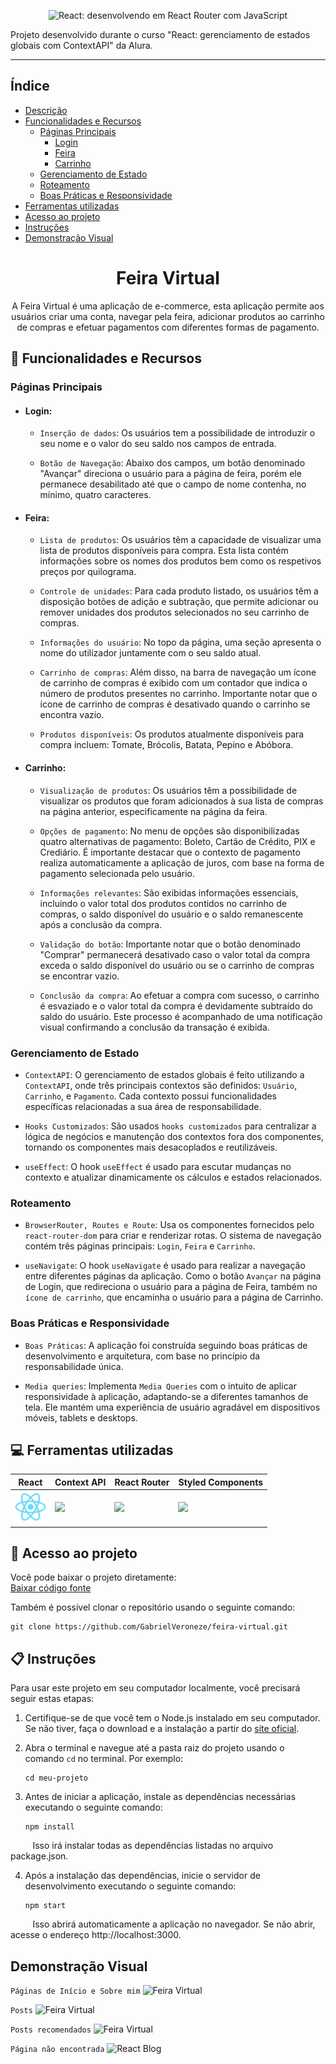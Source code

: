 <p align="center"> <img src="https://imgur.com/u1Nh770.png" alt="React: desenvolvendo em React Router com JavaScript"> </p>
<p>Projeto desenvolvido durante o curso "React: gerenciamento de estados globais com ContextAPI" da Alura.</p>

<hr>

## Índice

- [Descrição](#descrição)
- [Funcionalidades e Recursos](#toolbox-funcionalidades-e-recursos)
   - [Páginas Principais](#páginas-principais)
      - [Login](#login)
      - [Feira](#feira)
      - [Carrinho](#carrinho)
   - [Gerenciamento de Estado](#gerenciamento-de-estado)
   - [Roteamento](#roteamento)
   - [Boas Práticas e Responsividade](#boas-práticas-e-responsividade)
- [Ferramentas utilizadas](#computer-ferramentas-utilizadas)
- [Acesso ao projeto](#open_file_folder-acesso-ao-projeto)
- [Instruções](#clipboard-instruções)
- [Demonstração Visual](#demonstração-visual)

<h1 align="center" id="descrição">Feira Virtual</h1>
<p align="center">A Feira Virtual é uma aplicação de e-commerce, esta aplicação permite aos usuários criar uma conta, navegar pela feira, adicionar produtos ao carrinho de compras e efetuar pagamentos com diferentes formas de pagamento.</p>

## :toolbox: Funcionalidades e Recursos

### Páginas Principais

- #### Login:
   - `Inserção de dados`: Os usuários tem a possibilidade de introduzir o seu nome e o valor do seu saldo nos campos de entrada.
   
   - `Botão de Navegação`: Abaixo dos campos, um botão denominado "Avançar" direciona o usuário para a página de feira, porém ele permanece desabilitado até que o campo de nome contenha, no mínimo, quatro caracteres.

- #### Feira: 
   - `Lista de produtos`: Os usuários têm a capacidade de visualizar uma lista de produtos disponíveis para compra. Esta lista contém informações sobre os nomes dos produtos bem como os respetivos preços por quilograma.
   
   - `Controle de unidades`: Para cada produto listado, os usuários têm a disposição botões de adição e subtração, que permite adicionar ou remover unidades dos produtos selecionados no seu carrinho de compras.

   - `Informações do usuário`: No topo da página, uma seção apresenta o nome do utilizador juntamente com o seu saldo atual.

   - `Carrinho de compras`: Além disso, na barra de navegação um ícone de carrinho de compras é exibido com um contador que indica o número de produtos presentes no carrinho. Importante notar que o ícone de carrinho de compras é desativado quando o carrinho se encontra vazio.
   
   - `Produtos disponíveis`: Os produtos atualmente disponíveis para compra incluem: Tomate, Brócolis, Batata, Pepino e Abóbora.

- #### Carrinho:
   - `Visualização de produtos`: Os usuários têm a possibilidade de visualizar os produtos que foram adicionados à sua lista de compras na página anterior, especificamente na página da feira.

   - `Opções de pagamento`: No menu de opções são disponibilizadas quatro alternativas de pagamento: Boleto, Cartão de Crédito, PIX e Crediário. É importante destacar que o contexto de pagamento realiza automaticamente a aplicação de juros, com base na forma de pagamento selecionada pelo usuário.

   - `Informações relevantes`: São exibidas informações essenciais, incluindo o valor total dos produtos contidos no carrinho de compras, o saldo disponível do usuário e o saldo remanescente após a conclusão da compra.

   - `Validação do botão`: Importante notar que o botão denominado "Comprar" permanecerá desativado caso o valor total da compra exceda o saldo disponível do usuário ou se o carrinho de compras se encontrar vazio.

   - `Conclusão da compra`: Ao efetuar a compra com sucesso, o carrinho é esvaziado e o valor total da compra é devidamente subtraído do saldo do usuário. Este processo é acompanhado de uma notificação visual confirmando a conclusão da transação é exibida.

### Gerenciamento de Estado

- `ContextAPI`: O gerenciamento de estados globais é feito utilizando a `ContextAPI`, onde três principais contextos são definidos: `Usuário`, `Carrinho`, e `Pagamento`. Cada contexto possui funcionalidades específicas relacionadas a sua área de responsabilidade.

- `Hooks Customizados`: São usados `hooks customizados` para centralizar a lógica de negócios e manutenção dos contextos fora dos componentes, tornando os componentes mais desacoplados e reutilizáveis.

- `useEffect`: O hook `useEffect` é usado para escutar mudanças no contexto e atualizar dinamicamente os cálculos e estados relacionados.

### Roteamento

- `BrowserRouter, Routes e Route`: Usa os componentes fornecidos pelo `react-router-dom` para criar e renderizar rotas. O sistema de navegação contém três páginas principais: `Login`, `Feira` e `Carrinho`.

- `useNavigate`: O hook `useNavigate` é usado para realizar a navegação entre diferentes páginas da aplicação. Como o botão `Avançar` na página de Login, que redireciona o usuário para a página de Feira, também no `ícone de carrinho`, que encaminha o usuário para a página de Carrinho.

### Boas Práticas e Responsividade

- `Boas Práticas`: A aplicação foi construída seguindo boas práticas de desenvolvimento e arquitetura, com base no princípio da responsabilidade única.

- `Media queries`: Implementa `Media Queries` com o intuito de aplicar responsividade à aplicação, adaptando-se a diferentes tamanhos de tela. Ele mantém uma experiência de usuário agradável em dispositivos móveis, tablets e desktops.

## :computer: Ferramentas utilizadas

| React | Context API | React Router | Styled Components | 
| ----- | ---------- | ------------ | ----------------- |
<img height="50px" src="https://raw.githubusercontent.com/devicons/devicon/master/icons/react/react-original.svg"> | <img height="50px" src="https://github.com/GabrielVeroneze/feira-virtual/assets/95183901/63e05b70-6218-455f-b37d-f5d888cd3748"> | <img height="50px" src="https://github.com/GabrielVeroneze/react-blog/assets/95183901/e4274260-9415-408e-9757-5f2277c42a29"> | <img height="50px" src="https://github.com/GabrielVeroneze/feira-virtual/assets/95183901/17447cac-f50e-4b9a-91bf-52617c28a16f">

## :open_file_folder: Acesso ao projeto
Você pode baixar o projeto diretamente:  
[Baixar código fonte](https://github.com/GabrielVeroneze/feira-virtual/archive/refs/heads/master.zip)

Também é possível clonar o repositório usando o seguinte comando:
```
git clone https://github.com/GabrielVeroneze/feira-virtual.git
```

## :clipboard: Instruções
Para usar este projeto em seu computador localmente, você precisará seguir estas etapas:

1. Certifique-se de que você tem o Node.js instalado em seu computador. Se não tiver, faça o download e a instalação a partir do [site oficial](https://nodejs.org/).

2. Abra o terminal e navegue até a pasta raiz do projeto usando o comando `cd` no terminal. Por exemplo:
   ```
   cd meu-projeto
   ```
3. Antes de iniciar a aplicação, instale as dependências necessárias executando o seguinte comando:
   ```
   npm install
   ```
&nbsp; &nbsp; &nbsp; &nbsp; &nbsp;Isso irá instalar todas as dependências listadas no arquivo package.json.

4. Após a instalação das dependências, inicie o servidor de desenvolvimento executando o seguinte comando:
   ```
   npm start
   ```
&nbsp; &nbsp; &nbsp; &nbsp; &nbsp;Isso abrirá automaticamente a aplicação no navegador. Se não abrir, acesse o endereço http://localhost:3000.
<br>

## Demonstração Visual
`Páginas de Início e Sobre mim`
![Feira Virtual](https://imgur.com/NQQhA5Y.gif)

`Posts`
![Feira Virtual](https://imgur.com/8X0FlpW.gif)

`Posts recomendados`
![Feira Virtual](https://imgur.com/cOwL7RV.gif)

`Página não encontrada`
![React Blog](https://github.com/GabrielVeroneze/react-blog/assets/95183901/673b4456-aae4-44e0-a92a-19af63f176dd)
